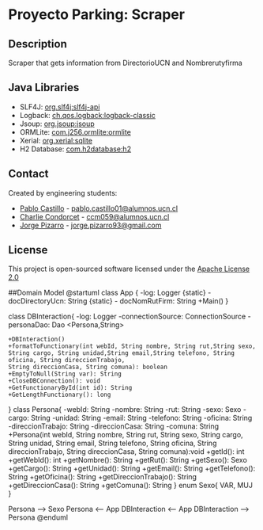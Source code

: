 # Proyecto Parking: Scraper

## Description
  Scraper that gets information from DirectorioUCN and Nombrerutyfirma

## Java Libraries

* SLF4J: [org.slf4j:slf4j-api](https://mvnrepository.com/artifact/org.slf4j/slf4j-api)
* Logback: [ch.qos.logback:logback-classic](https://mvnrepository.com/artifact/ch.qos.logback/logback-classic)
* Jsoup: [org.jsoup:jsoup](https://mvnrepository.com/artifact/org.jsoup/jsoup)
* ORMLite: [com.j256.ormlite:ormlite](https://mvnrepository.com/artifact/com.j256.ormlite/ormlite-android)
* Xerial: [org.xerial:sqlite](https://mvnrepository.com/artifact/org.xerial/sqlite-jdbc)
* H2 Database: [com.h2database:h2](https://mvnrepository.com/artifact/com.h2database/h2)

##  Contact
  Created by engineering students:
  - [Pablo Castillo](https://github.com/Pablo-Castillo)	-	<pablo.castillo01@alumnos.ucn.cl>
  - [Charlie Condorcet](https://github.com/charliecondorcet)	-	<ccm059@alumnos.ucn.cl>
  - [Jorge Pizarro](https://github.com/JorgePT93)	-	<jorge.pizarro93@gmail.com>
  
  
##  License
  This project is open-sourced software licensed under the [Apache License 2.0](https://www.apache.org/licenses/LICENSE-2.0)

##Domain Model
@startuml
class App {
    -log: Logger
    {static} - docDirectoryUcn: String
    {static} - docNomRutFirm: String
    +Main()
}

class DBInteraction{
    -log: Logger
    -connectionSource: ConnectionSource
    -personaDao: Dao <Persona,String>
    
    +DBInteraction()
    +formatToFunctionary(int webId, String nombre, String rut,String sexo, String cargo, String unidad,String email,String telefono, String oficina, String direccionTrabajo,
    String direccionCasa, String comuna): boolean
    +EmptyToNull(String var): String
    +CloseDBConnection(): void
    +GetFunctionaryById(int id): String
    +GetLengthFunctionary(): long
}
class Persona{
    -webId: String
    -nombre: String
    -rut: String
    -sexo: Sexo
    -cargo: String
    -unidad: String
    -email: String
    -telefono: String
    -oficina: String
    -direccionTrabajo: String
    -direccionCasa: String
    -comuna: String
    +Persona(int webId, String nombre, String rut, String sexo, String cargo, String unidad, String email, String telefono, 
    String oficina, String direccionTrabajo, String direccionCasa, String comuna):void
    +getId(): int
    +getWebId(): int
    +getNombre(): String
    +getRut(): String
    +getSexo(): Sexo
    +getCargo(): String
    +getUnidad(): String
    +getEmail(): String
    +getTelefono(): String
    +getOficina(): String
    +getDireccionTrabajo(): String
    +getDireccionCasa(): String
    +getComuna(): String
}
enum Sexo{
    VAR,
    MUJ
}

Persona --> Sexo
Persona <-- App
DBInteraction <-- App
DBInteraction --> Persona
@enduml
